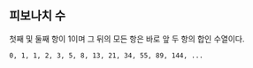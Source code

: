 ## 피보나치 수

첫째 및 둘째 항이 1이며 그 뒤의 모든 항은 바로 앞 두 항의 합인 수열이다.

`0, 1, 1, 2, 3, 5, 8, 13, 21, 34, 55, 89, 144, ...`
